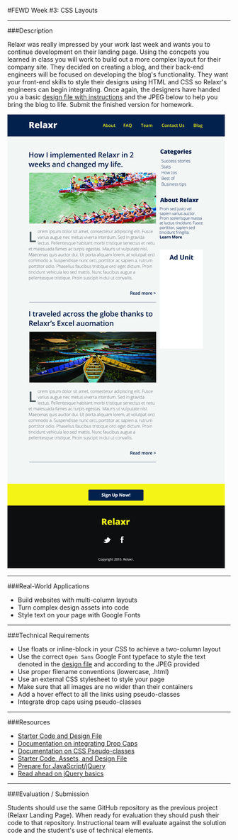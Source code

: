 #FEWD Week #3: CSS Layouts

---

###Description 

Relaxr was really impressed by your work last week and wants you to continue development on their landing page. Using the concpets you learned in class you will work to build out a more complex layout for their company site. They decided on creating a blog, and their back-end engineers will be focused on developing the blog's functionality. They want your front-end skills to style their designs using HTML and CSS so Relaxr's engineers can begin integrating. Once again, the designers have handed you a basic [design file with instructions](starter_code/readme) and the JPEG below to help you bring the blog to life. Submit the finished version for homework.

![Relaxr Blog](starter_code/images/relaxr_blog.jpg)

---


###Real-World Applications

- Build websites with multi-column layouts
- Turn complex design assets into code
- Style text on your page with Google Fonts

---


###Technical Requirements 

- Use floats or inline-block in your CSS to achieve a two-column layout
- Use the correct ```Open Sans``` Google Font typeface to style the text denoted in the [design file](starter_code/readme) and according to the JPEG provided
- Use proper filename conventions (lowercase, .html)
- Use an external CSS stylesheet to style your page
- Make sure that all images are no wider than their containers
- Add a hover effect to all the links using pseudo-classes
- Integrate drop caps using pseudo-classes

---

###Resources

- [Starter Code and Design File](starter_code/readme)
- [Documentation on integrating Drop Caps](https://css-tricks.com/snippets/css/drop-caps/)
- [Documentation on CSS Pseudo-classes](http://www.w3schools.com/CSS/CSS_pseudo_classes.asp)
- [Starter Code, Assets, and Design File](starter_code/)
- [Prepare for JavaScript/jQuery](https://generalassemb.ly/online/videos/what-can-you-do-with-javascript)
- [Read ahead on jQuery basics](https://learn.jquery.com/events/event-basics/)

---

###Evaluation / Submission

Students should use the same GitHub repository as the previous project (Relaxr Landing Page). When ready for evaluation they should push their code to that repository. Instructional team will evaluate against the solution code and the student's use of technical elements.

